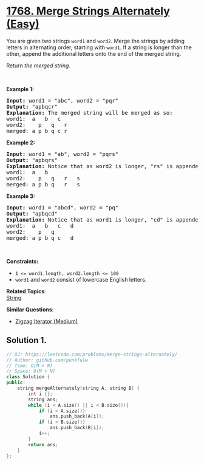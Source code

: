# [1768. Merge Strings Alternately (Easy)](https://leetcode.com/problems/merge-strings-alternately/)

<p>You are given two strings <code>word1</code> and <code>word2</code>. Merge the strings by adding letters in alternating order, starting with <code>word1</code>. If a string is longer than the other, append the additional letters onto the end of the merged string.</p>

<p>Return <em>the merged string.</em></p>

<p>&nbsp;</p>
<p><strong>Example 1:</strong></p>

<pre><strong>Input:</strong> word1 = "abc", word2 = "pqr"
<strong>Output:</strong> "apbqcr"
<strong>Explanation:</strong>&nbsp;The merged string will be merged as so:
word1:  a   b   c
word2:    p   q   r
merged: a p b q c r
</pre>

<p><strong>Example 2:</strong></p>

<pre><strong>Input:</strong> word1 = "ab", word2 = "pqrs"
<strong>Output:</strong> "apbqrs"
<strong>Explanation:</strong>&nbsp;Notice that as word2 is longer, "rs" is appended to the end.
word1:  a   b 
word2:    p   q   r   s
merged: a p b q   r   s
</pre>

<p><strong>Example 3:</strong></p>

<pre><strong>Input:</strong> word1 = "abcd", word2 = "pq"
<strong>Output:</strong> "apbqcd"
<strong>Explanation:</strong>&nbsp;Notice that as word1 is longer, "cd" is appended to the end.
word1:  a   b   c   d
word2:    p   q 
merged: a p b q c   d
</pre>

<p>&nbsp;</p>
<p><strong>Constraints:</strong></p>

<ul>
	<li><code>1 &lt;= word1.length, word2.length &lt;= 100</code></li>
	<li><code>word1</code> and <code>word2</code> consist of lowercase English letters.</li>
</ul>

**Related Topics**:  
[String](https://leetcode.com/tag/string/)

**Similar Questions**:
* [Zigzag Iterator (Medium)](https://leetcode.com/problems/zigzag-iterator/)

## Solution 1.

```cpp
// OJ: https://leetcode.com/problems/merge-strings-alternately/
// Author: github.com/punkfulw
// Time: O(M + N)
// Space: O(M + N)
class Solution {
public:
    string mergeAlternately(string A, string B) {
        int i {};
        string ans;
        while (i < A.size() || i < B.size()){
            if (i < A.size())
                ans.push_back(A[i]);
            if (i < B.size())
                ans.push_back(B[i]);
            i++;
        }
        return ans;
    }
};
```
